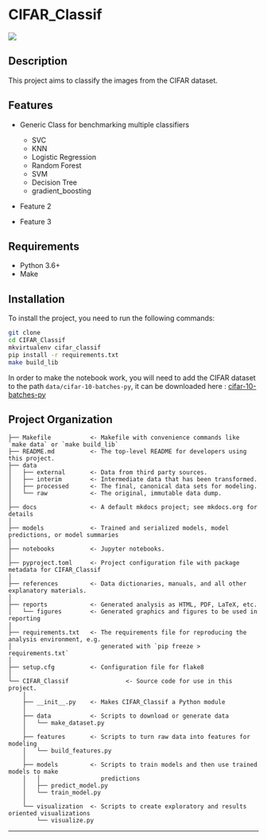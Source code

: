 # CIFAR_Classif

<a target="_blank" href="https://cookiecutter-data-science.drivendata.org/">
    <img src="https://img.shields.io/badge/CCDS-Project%20template-328F97?logo=cookiecutter" />
</a>

## Description

This project aims to classify the images from the CIFAR dataset.

## Features

- Generic Class for benchmarking multiple classifiers
    - SVC
    - KNN
    - Logistic Regression
    - Random Forest
    - SVM
    - Decision Tree
    - gradient_boosting

- Feature 2
- Feature 3

## Requirements

- Python 3.6+
- Make

## Installation

To install the project, you need to run the following commands:
```bash
git clone
cd CIFAR_Classif
mkvirtualenv cifar_classif
pip install -r requirements.txt
make build_lib
```

In order to make the notebook work, you will need to add the CIFAR dataset to the path `data/cifar-10-batches-py`, it can be downloaded here : [cifar-10-batches-py](https://www.cs.toronto.edu/~kriz/cifar.html)  

## Project Organization

```
├── Makefile           <- Makefile with convenience commands like `make data` or `make build_lib`
├── README.md          <- The top-level README for developers using this project.
├── data
│   ├── external       <- Data from third party sources.
│   ├── interim        <- Intermediate data that has been transformed.
│   ├── processed      <- The final, canonical data sets for modeling.
│   └── raw            <- The original, immutable data dump.
│
├── docs               <- A default mkdocs project; see mkdocs.org for details
│
├── models             <- Trained and serialized models, model predictions, or model summaries
│
├── notebooks          <- Jupyter notebooks.
│
├── pyproject.toml     <- Project configuration file with package metadata for CIFAR_Classif
│
├── references         <- Data dictionaries, manuals, and all other explanatory materials.
│
├── reports            <- Generated analysis as HTML, PDF, LaTeX, etc.
│   └── figures        <- Generated graphics and figures to be used in reporting
│
├── requirements.txt   <- The requirements file for reproducing the analysis environment, e.g.
│                         generated with `pip freeze > requirements.txt`
│
├── setup.cfg          <- Configuration file for flake8
│
└── CIFAR_Classif                <- Source code for use in this project.
    │
    ├── __init__.py    <- Makes CIFAR_Classif a Python module
    │
    ├── data           <- Scripts to download or generate data
    │   └── make_dataset.py
    │
    ├── features       <- Scripts to turn raw data into features for modeling
    │   └── build_features.py
    │
    ├── models         <- Scripts to train models and then use trained models to make
    │   │                 predictions
    │   ├── predict_model.py
    │   └── train_model.py
    │
    └── visualization  <- Scripts to create exploratory and results oriented visualizations
        └── visualize.py
```

--------